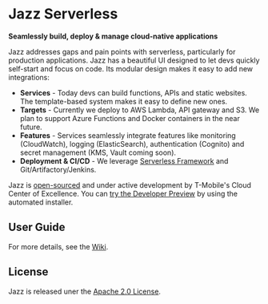 # Jazz Serverless
**Seamlessly build, deploy & manage cloud-native applications**

Jazz addresses gaps and pain points with serverless, particularly for production applications. Jazz has a beautiful UI designed to let devs quickly self-start and focus on code. Its modular design makes it easy to add new integrations:

* **Services** - Today devs can build functions, APIs and static websites. The template-based system makes it easy to define new ones.
* **Targets** - Currently we deploy to AWS Lambda, API gateway and S3. We plan to support Azure Functions and Docker containers in the near future.
* **Features** - Services seamlessly integrate features like monitoring (CloudWatch), logging (ElasticSearch), authentication (Cognito) and secret management (KMS, Vault coming soon).
* **Deployment & CI/CD** - We leverage [Serverless Framework](http://www.serverless.com) and Git/Artifactory/Jenkins.

Jazz is [open-sourced](http://opensource.corporate.t-mobile.com) and under active development by T-Mobile's Cloud Center of Excellence. You can [try the Developer Preview](https://github.com/tmobile/jazz-installer) by using the automated installer.

## User Guide

For more details, see the [Wiki](https://github.com/tmobile/jazz-core/wiki).

## License

Jazz is released uner the [Apache 2.0 License](http://www.apache.org/licenses/LICENSE-2.0).

